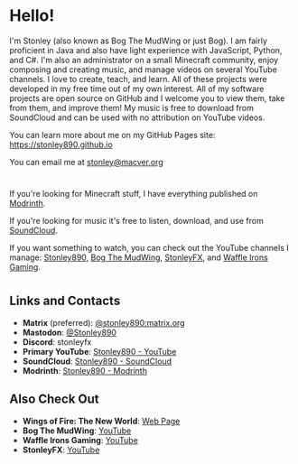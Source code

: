 # Hello!
I'm Stonley (also known as Bog The MudWing or just Bog). I am fairly proficient in Java and also have light experience with JavaScript, Python, and C#. I'm also an administrator on a small Minecraft community, enjoy composing and creating music, and manage videos on several YouTube channels. I love to create, teach, and learn. All of these projects were developed in my free time out of my own interest. All of my software projects are open source on GitHub and I welcome you to view them, take from them, and improve them! My music is free to download from SoundCloud and can be used with no attribution on YouTube videos.

You can learn more about me on my GitHub Pages site: https://stonley890.github.io

You can email me at stonley@macver.org
#
If you're looking for Minecraft stuff, I have everything published on [Modrinth](https://modrinth.com/user/Stonley890).

If you're looking for music it's free to listen, download, and use from [SoundCloud](https://soundcloud.com/stonley890).

If you want something to watch, you can check out the YouTube channels I manage: [Stonley890](https://youtube.com/@Stonley890), [Bog The MudWing](https://youtube.com/@bogthemudwing), [StonleyFX](https://youtube.com/@StonleyFX), and [Waffle Irons Gaming](https://youtube.com/@waffleirons).
#
## Links and Contacts
- **Matrix** (preferred): [@stonley890:matrix.org](https://matrix.to/#/@stonleyfx:matrix.org)
- **Mastodon**: [@Stonley890](https://mastodon.social/@Stonley890)
- **Discord**: stonleyfx
- **Primary YouTube**: [Stonley890 - YouTube](https://youtube.com/@Stonley890)
- **SoundCloud**: [Stonley890 - SoundCloud](https://soundcloud.com/stonley890)
- **Modrinth**: [Stonley890 - Modrinth](https://modrinth.com/user/Stonley890)

## Also Check Out
- **Wings of Fire: The New World**: [Web Page](https://www.woftnw.org)
- **Bog The MudWing**: [YouTube](https://youtube.com/@BogTheMudwing)
- **Waffle Irons Gaming**: [YouTube](https://youtube.com/@WaffleIrons)
- **StonleyFX**: [YouTube](https://youtube.com/@StonleyFX)

<!---
Stonley890/Stonley890 is a ✨ special ✨ repository because its `README.md` (this file) appears on your GitHub profile.
You can click the Preview link to take a look at your changes.
--->

